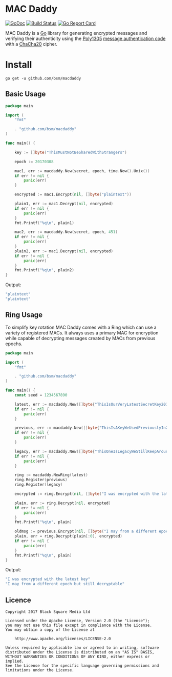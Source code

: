 # MAC Daddy

[![GoDoc](https://godoc.org/github.com/bsm/macdaddy?status.svg)](https://godoc.org/github.com/bsm/macdaddy)
[![Build Status](https://travis-ci.org/bsm/macdaddy.svg?branch=master)](https://travis-ci.org/bsm/macdaddy)
[![Go Report Card](https://goreportcard.com/badge/github.com/bsm/macdaddy)](https://goreportcard.com/report/github.com/bsm/macdaddy)

MAC Daddy is a [Go](https://golang.org) library for generating encrypted messages and verifying their authenticity using the [Poly1305](https://en.wikipedia.org/wiki/Poly1305) [message authentication code](https://en.wikipedia.org/wiki/Message_authentication_code) with a [ChaCha20](https://en.wikipedia.org/wiki/Salsa20#ChaCha_variant) cipher.

# Install

```
go get -u github.com/bsm/macdaddy
```

## Basic Usage

```go
package main

import (
    "fmt"

    . "github.com/bsm/macdaddy"
)

func main() {

	key := []byte("ThisMustNotBeSharedWithStrangers")

	epoch := 20170308

	mac1, err := macdaddy.New(secret, epoch, time.Now().Unix())
	if err != nil {
		panic(err)
	}

	encrypted := mac1.Encrypt(nil, []byte("plaintext"))

	plain1, err := mac1.Decrypt(nil, encrypted)
	if err != nil {
		panic(err)
	}
	fmt.Printf("%q\n", plain1)

	mac2, err := macdaddy.New(secret, epoch, 451)
	if err != nil {
		panic(err)
	}
	plain2, err := mac1.Decrypt(nil, encrypted)
	if err != nil {
		panic(err)
	}
	fmt.Printf("%q\n", plain2)
}
```

Output:

```go
"plaintext"
"plaintext"
```

## Ring Usage

To simplify key rotation MAC Daddy comes with a Ring which can use a variety
of registered MACs. It always uses a primary MAC for encryption while capable
of decrypting messages created by MACs from previous epochs.

```go
package main

import (
    "fmt"

    . "github.com/bsm/macdaddy"
)

func main() {
	const seed = 1234567890

	latest, err := macdaddy.New([]byte{"ThisIsOurVeryLatestSecretKey2017"}, 2017, seed)
	if err != nil {
		panic(err)
	}

	previous, err := macdaddy.New([]byte{"ThisIsAKeyWeUsedPreviouslyIn2016"}, 2016, seed)
	if err != nil {
		panic(err)
	}

	legacy, err := macdaddy.New([]byte{"ThisOneIsLegacyWeStillKeepAround"}, 2010, seed)
	if err != nil {
		panic(err)
	}

	ring := macdaddy.NewRing(latest)
	ring.Register(previous)
	ring.Register(legacy)

	encrypted := ring.Encrypt(nil, []byte("I was encrypted with the latest key"))

	plain, err := ring.Decrypt(nil, encrypted)
	if err != nil {
		panic(err)
	}
	fmt.Printf("%q\n", plain)

	oldmsg := previous.Encrypt(nil, []byte("I may from a different epoch but still decryptable"))
	plain, err = ring.Decrypt(plain[:0], encrypted)
	if err != nil {
		panic(err)
	}
	fmt.Printf("%q\n", plain)
}
```

Output:

```go
"I was encrypted with the latest key"
"I may from a different epoch but still decryptable"
```

## Licence

```
Copyright 2017 Black Square Media Ltd

Licensed under the Apache License, Version 2.0 (the "License");
you may not use this file except in compliance with the License.
You may obtain a copy of the License at

    http://www.apache.org/licenses/LICENSE-2.0

Unless required by applicable law or agreed to in writing, software
distributed under the License is distributed on an "AS IS" BASIS,
WITHOUT WARRANTIES OR CONDITIONS OF ANY KIND, either express or implied.
See the License for the specific language governing permissions and
limitations under the License.
```
